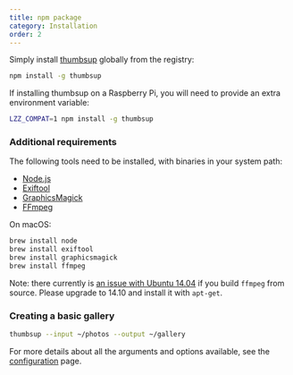 ```yaml
---
title: npm package
category: Installation
order: 2
---
```


Simply install [thumbsup](https://www.npmjs.com/package/thumbsup) globally from the registry:

```bash
npm install -g thumbsup
```

If installing thumbsup on a Raspberry Pi, you will need to provide an extra environment variable:

```bash
LZZ_COMPAT=1 npm install -g thumbsup
```

### Additional requirements

The following tools need to be installed, with binaries in your system path:

- [Node.js](http://nodejs.org/)
- [Exiftool](http://www.sno.phy.queensu.ca/~phil/exiftool/)
- [GraphicsMagick](http://www.graphicsmagick.org/)
- [FFmpeg](http://www.ffmpeg.org/)

On macOS:

```bash
brew install node
brew install exiftool
brew install graphicsmagick
brew install ffmpeg
```

<div class="warning">
  Note: there currently is <a href="https://github.com/thumbsup/thumbsup/issues/27">an issue with Ubuntu 14.04</a>
  if you build <code>ffmpeg</code> from source. Please upgrade to 14.10 and install it with <code>apt-get</code>.
</div>

### Creating a basic gallery

```bash
thumbsup --input ~/photos --output ~/gallery
```

For more details about all the arguments and options available, see the [configuration](../../3-configuration/usage) page.
